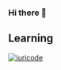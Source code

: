 ### Hi there 👋

## Learning

[![iuricode](https://github-readme-stats.vercel.app/api/top-langs/?username=iuricode&hide=html&layout=compact=true&theme=dracula)](https://github.com/iuricode/)





